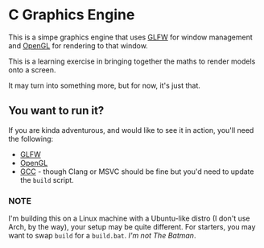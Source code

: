 # C Graphics Engine

This is a simpe graphics engine that uses [GLFW](https://www.glfw.org/) for window management and [OpenGL](https://www.opengl.org/) for rendering to that window.

This is a learning exercise in bringing together the maths to render models onto a screen.

It may turn into something more, but for now, it's just that.

## You want to run it?

If you are kinda adventurous, and would like to see it in action, you'll need the following:

* [GLFW](https://www.glfw.org/)
* [OpenGL](https://www.opengl.org/)
* [GCC](https://gcc.gnu.org/) - though Clang or MSVC should be fine but you'd need to update the `build` script.

### NOTE

I'm building this on a Linux machine with a Ubuntu-like distro (I don't use Arch, by the way), your setup may be quite different. For starters, you may want to swap `build` for a `build.bat`. _I'm not The Batman_.

